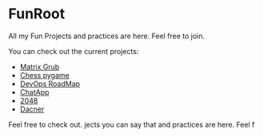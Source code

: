 # FunRoot
All my Fun Projects and practices are here. Feel free to join.

You can check out the current projects:
<ul>
  <li><a href="https://github.com/parsabe/FunRoot/tree/master/matrix-grub">Matrix Grub</a></li>
  <li><a href="https://github.com/parsabe/FunRoot/tree/master/Chess%20py%20game">Chess pygame</a></li>
  <li><a href="https://github.com/parsabe/FunRoot/tree/master/devops-roadmap">DevOps RoadMap</a></li>
  <li><a href="https://github.com/parsabe/FunRoot/tree/master/ChatApp">ChatApp</a></li>
<li><a href="https://github.com/parsabe/FunRoot/tree/master/2048">2048</a></li>
  <li><a href="https://github.com/parsabe/FunRoot/tree/master/Dancer">Dacner</a></li>
</ul>

Feel free to check out. jects you can say that and practices are here. Feel f 
